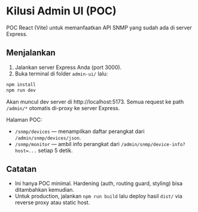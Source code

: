 # Kilusi Admin UI (POC)

POC React (Vite) untuk memanfaatkan API SNMP yang sudah ada di server Express.

## Menjalankan

1. Jalankan server Express Anda (port 3000).
2. Buka terminal di folder `admin-ui/` lalu:

```powershell
npm install
npm run dev
```

Akan muncul dev server di http://localhost:5173. Semua request ke path `/admin/*` otomatis di-proxy ke server Express.

Halaman POC:
- `/snmp/devices` — menampilkan daftar perangkat dari `/admin/snmp/devices/json`.
- `/snmp/monitor` — ambil info perangkat dari `/admin/snmp/device-info?host=...` setiap 5 detik.

## Catatan
- Ini hanya POC minimal. Hardening (auth, routing guard, styling) bisa ditambahkan kemudian.
- Untuk production, jalankan `npm run build` lalu deploy hasil `dist/` via reverse proxy atau static host.
